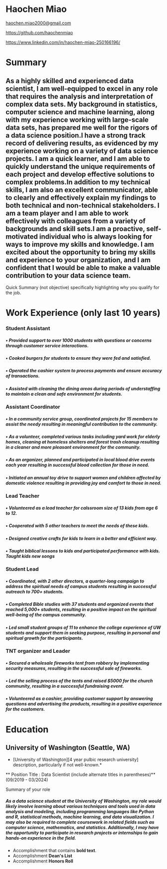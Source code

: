 # Haochen Miao

haochen.miao2000@gmail.com

https://github.com/haochenmiao

https://www.linkedin.com/in/haochen-miao-250166196/

# Summary

## As a highly skilled and experienced data scientist, I am well-equipped to excel in any role that requires the analysis and interpretation of complex data sets. My background in statistics, computer science and machine learning, along with my experience working with large-scale data sets, has prepared me well for the rigors of a data science position.I have a strong track record of delivering results, as evidenced by my experience working on a variety of data science projects. I am a quick learner, and I am able to quickly understand the unique requirements of each project and develop effective solutions to complex problems.In addition to my technical skills, I am also an excellent communicator, able to clearly and effectively explain my findings to both technical and non-technical stakeholders. I am a team player and I am able to work effectively with colleagues from a variety of backgrounds and skill sets.I am a proactive, self-motivated individual who is always looking for ways to improve my skills and knowledge. I am excited about the opportunity to bring my skills and experience to your organization, and I am confident that I would be able to make a valuable contribution to your data science team.

Quick Summary (not objective) specifically highlighting why you qualify for the job.


# Work Experience (only last 10 years)
### Student Assistant
##### • Provided support to over 1000 students with questions or concerns through customer service interactions.
##### • Cooked burgers for students to ensure they were fed and satisfied.
##### • Operated the cashier system to process payments and ensure accuracy of transactions.
##### • Assisted with cleaning the dining areas during periods of understaffing to maintain a clean and safe environment for students.

### Assistant Coordinator
##### • In a community service group, coordinated projects for 15 members to assist the needy resulting in meaningful contribution to the community.
##### • As a volunteer, completed various tasks including yard work for elderly homes, cleaning at homeless shelters and forest trash cleanup resulting in a cleaner and more pleasant environment for the community.
##### • As an organizer, planned and participated in local blood drive events each year resulting in successful blood collection for those in need.
##### • Initiated an annual toy drive to support women and children affected by domestic violence resulting in providing joy and comfort to those in need.

### Lead Teacher
##### • Volunteered as a lead teacher for calssroom size of 13 kids from age 6 to 12.
##### • Cooperated with 5 other teachers to meet the needs of these kids.
##### • Designed creative crafts for kids to learn in a better and efficient way.
##### • Taught biblical lessons to kids and participated performance with kids. Taught kids new songs

### Student Lead
##### • Coordinated, with 2 other directors, a quarter-long campaign to address the spiritual needs of campus students resulting in successful outreach to 700+ students.
##### • Completed Bible studies with 37 students and organized events that reached 5,000+ students, resulting in a positive impact on the spiritual well-being of the campus community.
##### • Led small student groups of 11 to enhance the college experience of UW students and support them in seeking purpose, resulting in personal and spiritual growth for the participants.

### TNT organizer and Leader
##### • Secured a wholesale fireworks tent from robbery by implementing security measures, resulting in the successful sale of fireworks.
##### • Led the selling process of the tents and raised $5000 for the church community, resulting in a successful fundraising event.
##### • Volunteered as a cashier, providing customer support by answering questions and advertising the products, resulting in a positive experience for the customers.

# Education
## University of Washington (Seattle, WA)

* [University of Washington][4 year pulbic research university] description, particularly if not well-known.*

** Position Title : Data Scientist (include alternate titles in parentheses)** (09/2019 - 03/2024)

Summary of your role
##### As a data science student at the University of Washington, my role would likely involve learning about various techniques and tools used in data analysis and modeling, including programming languages like Python and R, statistical methods, machine learning, and data visualization. I may also be required to complete coursework in related fields such as computer science, mathematics, and statistics. Additionally, I may have the opportunity to participate in research projects or internships to gain hands-on experience in the field.

- Accomplishment that contains **bold text**.
- Accomplishment **Dean's List**
- Accomplishment **Honors Roll**


[University 1]: https://www.washington.edu/